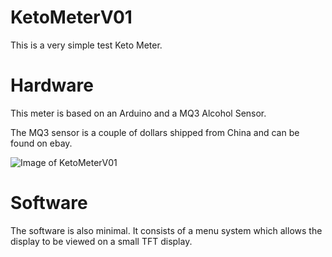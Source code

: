 # KetoMeterV01

This is a very simple test Keto Meter.

# Hardware

This meter is based on an Arduino and a MQ3 Alcohol Sensor.

The MQ3 sensor is a couple of dollars shipped from China and can be found on ebay.

![Image of KetoMeterV01](https://OpenKeto.github.com/KetoMeterV01/Pics/KetoMeterV01-Tare-640px.jpg)

# Software

The software is also minimal. It consists of a menu system which allows the display to be viewed on a small TFT display.
